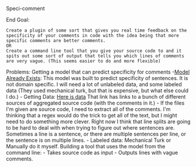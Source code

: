 Speci-comment

End Goal:
	
	Create a plugin of some sort that gives you real time feedback on the specificity of your comments in code with the idea being that more specific comments are better comments.
	OR
	Create a command line tool that you give your source code to and it spits out some sort of output that tells you which lines of comments are very vague. (This seems easier to do and more flexible)


Problems:
	Getting a model that can predict specificity for comments
		-[Model Already Exists](https://github.com/wjko2/Domain-Agnostic-Sentence-Specificity-Prediction#domain-agnostic-real-valued-specificity-prediction): This model was built to predict specificity of sentences. It is not domain specific. I will need a lot of unlabeled data, and some labeled data (They used mechanical turk, but that is expensive, but what else could I do.)
		- Getting Data: [Here is data](https://github.com/src-d/awesome-machine-learning-on-source-code#datasets) That link has links to a bunch of different sources of aggregated source code (with the comments in it.)
			- If the files I'm given are source code, I need to extract all of the comments. I'm thinking that a regex would do the trick to get all of the text, but I might need to do something more clever. Right now I think that line splits are going to be hard to deal with when trying to figure out where sentences are. Sometimes a line is a sentence, or there are multiple sentences per line, or the sentence is on multiple lines.
			- Labeled data: Mechanical Turk or Manually do it myself.
	Building a tool that uses the model from the command line:
		- Takes source code as input
		- Outputs lines with vague comments.   
